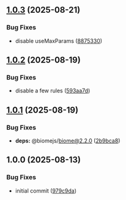 ## [1.0.3](https://github.com/kenany/biome-config/compare/v1.0.2...v1.0.3) (2025-08-21)

### Bug Fixes

* disable useMaxParams ([8875330](https://github.com/kenany/biome-config/commit/887533025a4f8ea644f982a7da4d9f2be49af46f))

## [1.0.2](https://github.com/kenany/biome-config/compare/v1.0.1...v1.0.2) (2025-08-19)

### Bug Fixes

* disable a few rules ([593aa7d](https://github.com/kenany/biome-config/commit/593aa7d90acd70977d375b1918bd769093da0fae))

## [1.0.1](https://github.com/kenany/biome-config/compare/v1.0.0...v1.0.1) (2025-08-19)

### Bug Fixes

* **deps:** @biomejs/biome@2.2.0 ([2b9bca8](https://github.com/kenany/biome-config/commit/2b9bca8c932edeb96a011691533c260e302f2bd7))

## 1.0.0 (2025-08-13)

### Bug Fixes

* initial commit ([979c9da](https://github.com/kenany/biome-config/commit/979c9dadb7cf8303a38d498866f1bc716d4830a7))
